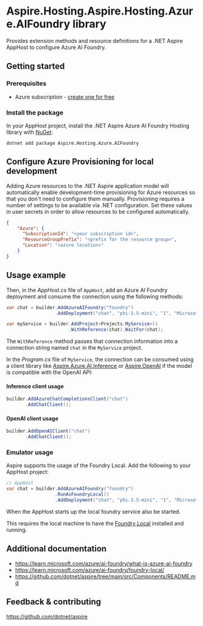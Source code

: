 # Aspire.Hosting.Aspire.Hosting.Azure.AIFoundry library

Provides extension methods and resource definitions for a .NET Aspire AppHost to configure Azure AI Foundry.

## Getting started

### Prerequisites

- Azure subscription - [create one for free](https://azure.microsoft.com/free/)

### Install the package

In your AppHost project, install the .NET Aspire Azure AI Foundry Hosting library with [NuGet](https://www.nuget.org):

```dotnetcli
dotnet add package Aspire.Hosting.Azure.AIFoundry
```

## Configure Azure Provisioning for local development

Adding Azure resources to the .NET Aspire application model will automatically enable development-time provisioning
for Azure resources so that you don't need to configure them manually. Provisioning requires a number of settings
to be available via .NET configuration. Set these values in user secrets in order to allow resources to be configured
automatically.

```json
{
    "Azure": {
      "SubscriptionId": "<your subscription id>",
      "ResourceGroupPrefix": "<prefix for the resource group>",
      "Location": "<azure location>"
    }
}
```

## Usage example

Then, in the _AppHost.cs_ file of `AppHost`, add an Azure AI Foundry deployment and consume the connection using the following methods:

```csharp
var chat = builder.AddAzureAIFoundry("foundry")
                  .AddDeployment("chat", "phi-3.5-mini", "1", "Microsoft");

var myService = builder.AddProject<Projects.MyService>()
                       .WithReference(chat).WaitFor(chat);
```

The `WithReference` method passes that connection information into a connection string named `chat` in the `MyService` project.

In the _Program.cs_ file of `MyService`, the connection can be consumed using a client library like [Aspire.Azure.AI.Inference](https://www.nuget.org/packages/Aspire.Azure.AI.Inference) or [Aspire.OpenAI](https://www.nuget.org/packages/Aspire.OpenAI) if the model is compatible with the OpenAI API:

#### Inference client usage
```csharp
builder.AddAzureChatCompletionsClient("chat")
       .AddChatClient();
```

#### OpenAI client usage
```csharp
builder.AddOpenAIClient("chat")
       .AddChatClient();
```

### Emulator usage

Aspire supports the usage of the Foundry Local. Add the following to your AppHost project:

```csharp
// AppHost
var chat = builder.AddAzureAIFoundry("foundry")
                  .RunAsFoundryLocal()
                  .AddDeployment("chat", "phi-3.5-mini", "1", "Microsoft");
```

When the AppHost starts up the local foundry service also be started.

This requires the local machine to have the [Foundry Local](https://learn.microsoft.com/azure/ai-foundry/foundry-local/get-started) installed and running.

## Additional documentation

* https://learn.microsoft.com/azure/ai-foundry/what-is-azure-ai-foundry
* https://learn.microsoft.com/azure/ai-foundry/foundry-local/
* https://github.com/dotnet/aspire/tree/main/src/Components/README.md

## Feedback & contributing

https://github.com/dotnet/aspire
